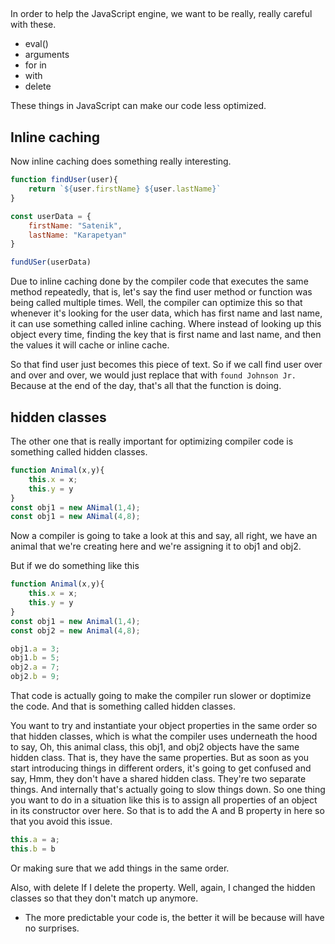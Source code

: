 ## 
In order to help the JavaScript engine, we want to be really, really careful with these.
- eval()
- arguments
- for in
- with
- delete

These things in JavaScript can make our code less optimized.

## Inline caching

Now inline caching does something really interesting.

```js
function findUser(user){
    return `${user.firstName} ${user.lastName}`
}

const userData = {
    firstName: "Satenik",
    lastName: "Karapetyan"
}

fundUSer(userData)
```

Due to inline caching done by the compiler code that executes the same method repeatedly, that is, let's say the find user method or function was being called multiple times.
Well, the compiler can optimize this so that whenever it's looking for the user data, which has first name and last name, it can use something called inline caching.
Where instead of looking up this object every time, finding the key that is first name and last name,
and then the values it will cache or inline cache.

So that find user just becomes this piece of text.
So if we call find user over and over and over, we would just replace that with `found Johnson Jr.`
Because at the end of the day, that's all that the function is doing.

## hidden classes

The other one that is really important for optimizing compiler code is something called hidden classes.

```js
function Animal(x,y){
    this.x = x;
    this.y = y
}
const obj1 = new ANimal(1,4);
const obj1 = new ANimal(4,8);
```
Now a compiler is going to take a look at this and say, all right, we have an animal that we're creating here and we're assigning it to obj1 and obj2.

But if we do something like this

```js
function Animal(x,y){
    this.x = x;
    this.y = y
}
const obj1 = new Animal(1,4);
const obj2 = new Animal(4,8);

obj1.a = 3;
obj1.b = 5;
obj2.a = 7;
obj2.b = 9;

```

That code is actually going to make the compiler run slower or doptimize the code. And that is something called hidden classes.

You want to try and instantiate your object properties in the same order so that hidden classes, which is what the compiler uses underneath the hood to say, Oh, this animal class, this obj1, and obj2 objects have the same hidden class.
That is, they have the same properties.
But as soon as you start introducing things in different orders, it's going to get confused and say, Hmm, they don't have a shared hidden class. They're two separate things.
And internally that's actually going to slow things down.
So one thing you want to do in a situation like this is to assign all properties of an object in its constructor over here.
So that is to add the A and B property in here so that you avoid this issue.
```js
this.a = a;
this.b = b
```
Or making sure that we add things in the same order.

Also, with delete If I delete the property. Well, again, I changed the hidden classes so that they don't match up anymore.

- The more predictable your code is, the better it will be because will have no surprises.